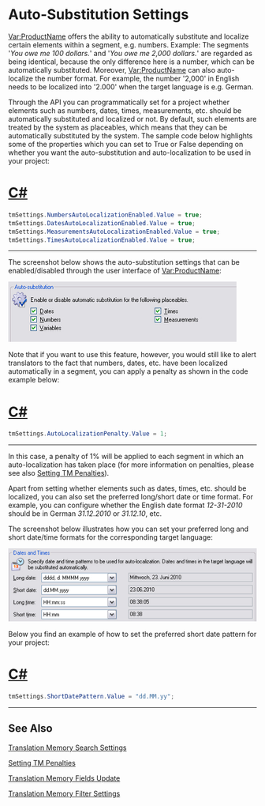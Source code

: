 Auto-Substitution Settings
==

<Var:ProductName> offers the ability to automatically substitute and localize certain elements within a segment, e.g. numbers. Example: The segments '*You owe me 100 dollars.*' and '*You owe me 2,000 dollars.*' are regarded as being identical, because the only difference here is a number, which can be automatically substituted. Moreover, <Var:ProductName> can also auto-localize the number format. For example, the number '2,000' in English needs to be localized into '2.000' when the target language is e.g. German.

Through the API you can programmatically set for a project whether elements such as numbers, dates, times, measurements, etc. should be automatically substituted and localized or not. By default, such elements are treated by the system as placeables, which means that they can be automatically substituted by the system. The sample code below highlights some of the properties which you can set to True or False depending on whether you want the auto-substitution and auto-localization to be used in your project:

# [C#](#tab/tabid-1)
```CS
tmSettings.NumbersAutoLocalizationEnabled.Value = true;
tmSettings.DatesAutoLocalizationEnabled.Value = true;
tmSettings.MeasurementsAutoLocalizationEnabled.Value = true;
tmSettings.TimesAutoLocalizationEnabled.Value = true;
```
***

The screenshot below shows the auto-substitution settings that can be enabled/disabled through the user interface of <Var:ProductName>:

![AutoSubstitutionSwitches](images/AutoSubstitutionSwitches.jpg)

Note that if you want to use this feature, however, you would still like to alert translators to the fact that numbers, dates, etc. have been localized automatically in a segment, you can apply a penalty as shown in the code example below:

# [C#](#tab/tabid-2)
```CS
tmSettings.AutoLocalizationPenalty.Value = 1;
```
***

In this case, a penalty of 1% will be applied to each segment in which an auto-localization has taken place (for more information on penalties, please see also [Setting TM Penalties](setting_tm_penalties.md)).

Apart from setting whether elements such as dates, times, etc. should be localized, you can also set the preferred long/short date or time format. For example, you can configure whether the English date format *12-31-2010* should be in German *31.12.2010* or *31.12.10*, etc.

The screenshot below illustrates how you can set your preferred long and short date/time formats for the corresponding target language:

![DateTimes](images/DateTimes.jpg)

Below you find an example of how to set the preferred short date pattern for your project:

# [C#](#tab/tabid-3)
```CS
tmSettings.ShortDatePattern.Value = "dd.MM.yy";
```
***

See Also
--

[Translation Memory Search Settings](translation_memory_search_settings.md)

[Setting TM Penalties](setting_tm_penalties.md)

[Translation Memory Fields Update](translation_memory_field_update.md)

[Translation Memory Filter Settings](translation_memory_filter_settings.md)